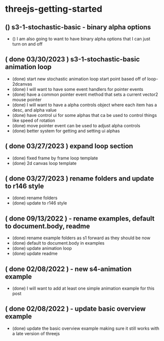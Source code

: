 # threejs-getting-started

<!-- BASIC SECTION -->

<!-- LOOP SECTION -->

<!-- STOCHASTIC SECTION -->

## () s3-1-stochastic-basic - binary alpha options 
* () I am also going to want to have binary alpha options that I can just turn on and off

<!-- DONE -->

## ( done 03/30/2023 ) s3-1-stochastic-basic animation loop
* (done) start new stochastic animation loop start point based off of loop-2dcanvas
* (done) I will want to have some event handlers for pointer events
* (done) have a common pointer event method that sets a current vector2 mouse pointer
* (done) I will want to have a alpha controls object where each item has a desc, and alpha value
* (done) have control ui for some alphas that ca be used to control things like speed of rotation
* (done) move pointer event can be used to adjust alpha controls
* (done) better system for getting and setting ui alphas

## ( done 03/27/2023 ) expand loop section
* (done) fixed frame by frame loop template
* (done) 2d canvas loop template 

## ( done 03/27/2023 ) rename folders and update to r146 style
* (done) rename folders
* (done) update to r146 style

## ( done 09/13/2022 ) - rename examples, default to document.body, readme
* (done) rename example folders as s1 forward as they should be now
* (done) default to document.body in examples
* (done) update animation loop
* (done) update readme

## ( done 02/08/2022 ) - new s4-animation example
* (done) I will want to add at least one simple animation example for this post

## ( done 02/08/2022 ) - update basic overview example
* (done) update the basic overview example making sure it still works with a late version of threejs